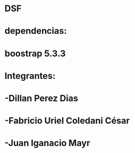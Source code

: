 # DSF
# dependencias:
#   boostrap 5.3.3
#
#
#
# Integrantes:
#   -Dillan Perez Dias
#   -Fabricio Uriel Coledani César
#   -Juan Iganacio Mayr